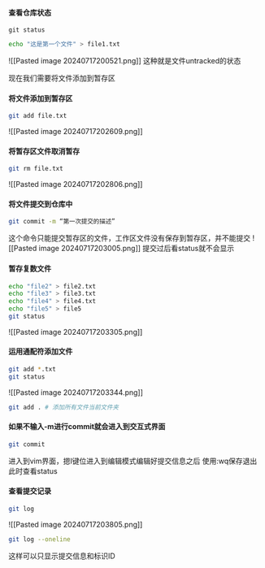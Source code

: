 #### 查看仓库状态

```git
git status
```

```bash
echo "这是第一个文件" > file1.txt
```
![[Pasted image 20240717200521.png]]
这种就是文件untracked的状态

现在我们需要将文件添加到暂存区
#### 将文件添加到暂存区

```bash
git add file.txt
```
![[Pasted image 20240717202609.png]]

#### 将暂存区文件取消暂存
```bash
git rm file.txt
```

![[Pasted image 20240717202806.png]]

#### 将文件提交到仓库中
```bash
git commit -m “第一次提交的描述”
```
这个命令只能提交暂存区的文件，工作区文件没有保存到暂存区，并不能提交
![[Pasted image 20240717203005.png]]
提交过后看status就不会显示

#### 暂存复数文件
```bash
echo "file2" > file2.txt
echo "file3" > file3.txt
echo "file4" > file4.txt
echo "file5" > file5
git status
```
![[Pasted image 20240717203305.png]]

#### 运用通配符添加文件
```bash
git add *.txt
git status
```
![[Pasted image 20240717203344.png]]

```bash
git add . # 添加所有文件当前文件夹
```

#### 如果不输入-m进行commit就会进入到交互式界面
```bash
git commit
```
进入到vim界面，摁I键位进入到编辑模式编辑好提交信息之后
使用:wq保存退出
此时查看status

#### 查看提交记录
```bash
git log
```
![[Pasted image 20240717203805.png]]
```bash
git log --oneline
```
这样可以只显示提交信息和标识ID
